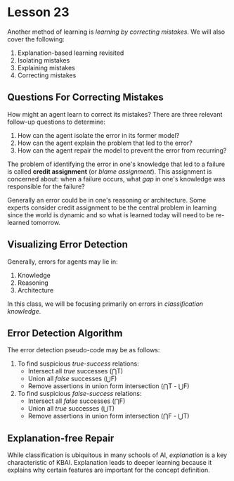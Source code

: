 # Lesson 23

Another method of learning is _learning by correcting mistakes_. We will also cover the following:

1. Explanation-based learning revisited
2. Isolating mistakes
3. Explaining mistakes
4. Correcting mistakes

## Questions For Correcting Mistakes

How might an agent learn to correct its mistakes? There are three relevant follow-up questions to determine:

1. How can the agent isolate the error in its former model?
2. How can the agent explain the problem that led to the error?
3. How can the agent repair the model to prevent the error from recurring?

The problem of identifying the error in one's knowledge that led to a failure is called **credit assignment** (or _blame assignment_). This assignment is concerned about: when a failure occurs, what _gap_ in one's knowledge was responsible for the failure?

Generally an error could be in one's reasoning or architecture. Some experts consider credit assignment to be the central problem in learning since the world is dynamic and so what is learned today will need to be re-learned tomorrow.

## Visualizing Error Detection

Generally, errors for agents may lie in:

1. Knowledge
2. Reasoning
3. Architecture

In this class, we will be focusing primarily on errors in _classification knowledge_.

## Error Detection Algorithm

The error detection pseudo-code may be as follows:

1. To find suspicious _true-success_ relations:
   - Intersect all _true_ successes (⋂T)
   - Union all _false_ successes (⋃F)
   - Remove assertions in union form intersection (⋂T - ⋃F)
2. To find suspicious _false-success_ relations:
   - Intersect all _false_ successes (⋂F)
   - Union all _true_ successes (⋃T)
   - Remove assertions in union form intersection (⋂F - ⋃T)

## Explanation-free Repair

While classification is ubiquitous in many schools of AI, _explanation_ is a key characteristic of KBAI. Explanation leads to deeper learning because it explains why certain features are important for the concept definition.
